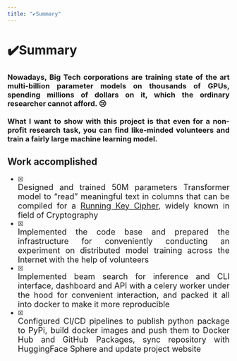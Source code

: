 ```yaml
---
title: "️✔️Summary"
---
```


# ✔️Summary

<h3 align="justify">
    Nowadays, Big Tech corporations are training state of the art multi-billion parameter models on thousands of GPUs, 
    spending millions of dollars on it, which the ordinary researcher cannot afford. 😢
    <br><br>
    What I want to show with this project is that even for a non-profit research task, you can find like-minded 
volunteers and train a fairly large machine learning model.
</h3>

## Work accomplished
- [x] <div align="justify"><font size="4">Designed and trained 50M parameters Transformer model to “read” meaningful text in columns that can be compiled for a
  <a href="https://en.wikipedia.org/wiki/Running_key_cipher">Running Key Cipher</a>, widely known in field of Cryptography</font></div>
- [x] <div align="justify"><font size="4">Implemented the code base and prepared the infrastructure for conveniently conducting an experiment on 
  distributed model training across the Internet with the help of volunteers</font></div>
- [x] <div align="justify"><font size="4">Implemented beam search for inference and CLI interface, dashboard and API with a 
  celery worker under the hood for convenient interaction, and packed it all into docker to make it more reproducible</font></div>
- [x] <div align="justify"><font size="4">Configured CI/CD pipelines to publish python package to PyPi, build docker images 
  and push them to Docker Hub and GitHub Packages, sync repository with HuggingFace Sphere and update project website</font></div>